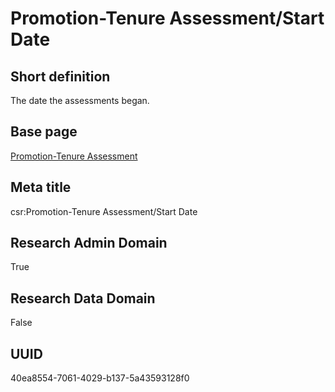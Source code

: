 # Promotion-Tenure Assessment/Start Date
## Short definition
The date the assessments began.
## Base page
[Promotion-Tenure Assessment](https://github.com/EuroCRIS/CASRAI-Dictionairies/blob/main/Objects/Promotion-Tenure%20Assessment.md)
## Meta title
csr:Promotion-Tenure Assessment/Start Date
## Research Admin Domain
True
## Research Data Domain
False
## UUID
40ea8554-7061-4029-b137-5a43593128f0
